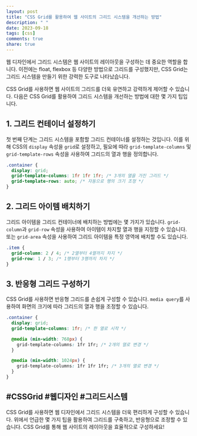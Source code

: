 ```yaml
---
layout: post
title: "CSS Grid를 활용하여 웹 사이트의 그리드 시스템을 개선하는 방법"
description: " "
date: 2023-09-18
tags: [css]
comments: true
share: true
---
```


웹 디자인에서 그리드 시스템은 웹 사이트의 레이아웃을 구성하는 데 중요한 역할을 합니다. 이전에는 float, flexbox 등 다양한 방법으로 그리드를 구성했지만, CSS Grid는 그리드 시스템을 만들기 위한 강력한 도구로 나타났습니다. 

CSS Grid를 사용하면 웹 사이트의 그리드를 더욱 유연하고 강력하게 제어할 수 있습니다. 다음은 CSS Grid를 활용하여 그리드 시스템을 개선하는 방법에 대한 몇 가지 팁입니다.

## 1. 그리드 컨테이너 설정하기
첫 번째 단계는 그리드 시스템을 포함할 그리드 컨테이너를 설정하는 것입니다. 이를 위해 CSS의 `display` 속성을 `grid`로 설정하고, 필요에 따라 `grid-template-columns` 및 `grid-template-rows` 속성을 사용하여 그리드의 열과 행을 정의합니다.

```css
.container {
  display: grid;
  grid-template-columns: 1fr 1fr 1fr; /* 3개의 열을 가진 그리드 */
  grid-template-rows: auto; /* 자동으로 행의 크기 조정 */
}
```

## 2. 그리드 아이템 배치하기
그리드 아이템을 그리드 컨테이너에 배치하는 방법에는 몇 가지가 있습니다. `grid-column`과 `grid-row` 속성을 사용하여 아이템이 차지할 열과 행을 지정할 수 있습니다. 또는 `grid-area` 속성을 사용하여 그리드 아이템을 특정 영역에 배치할 수도 있습니다.

```css
.item {
  grid-column: 2 / 4; /* 2열부터 4열까지 차지 */
  grid-row: 1 / 3; /* 1행부터 3행까지 차지 */
}
```

## 3. 반응형 그리드 구성하기
CSS Grid를 사용하면 반응형 그리드를 손쉽게 구성할 수 있습니다. `media query`를 사용하여 화면의 크기에 따라 그리드의 열과 행을 조정할 수 있습니다.

```css
.container {
  display: grid;
  grid-template-columns: 1fr; /* 한 열로 시작 */

  @media (min-width: 768px) {
    grid-template-columns: 1fr 1fr; /* 2개의 열로 변경 */
  }

  @media (min-width: 1024px) {
    grid-template-columns: 1fr 1fr 1fr; /* 3개의 열로 변경 */
  }
}
```

## #CSSGrid #웹디자인 #그리드시스템

CSS Grid를 사용하면 웹 디자인에서 그리드 시스템을 더욱 편리하게 구성할 수 있습니다. 위에서 언급한 몇 가지 팁을 활용하여 그리드를 구축하고, 반응형으로 조정할 수 있습니다. CSS Grid를 통해 웹 사이트의 레이아웃을 효율적으로 구성하세요!